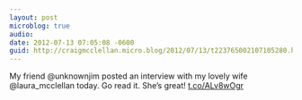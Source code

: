 ```yaml
---
layout: post
microblog: true
audio: 
date: 2012-07-13 07:05:08 -0600
guid: http://craigmcclellan.micro.blog/2012/07/13/t223765002107105280.html
---
```

My friend @unknownjim posted an interview with my lovely wife @laura_mcclellan today. Go read it. She’s great! [t.co/ALv8wOgr](http://t.co/ALv8wOgr)
